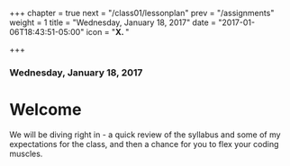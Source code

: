+++
chapter = true
next = "/class01/lessonplan"
prev = "/assignments"
weight = 1
title = "Wednesday, January 18, 2017"
date = "2017-01-06T18:43:51-05:00"
icon = "<b>X. </b>"

+++

### Wednesday, January 18, 2017

# Welcome 

We will be diving right in - a quick review of the syllabus and some of my expectations for the class, and then a chance for you to flex your coding muscles.